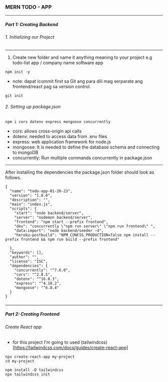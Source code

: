 ### MERN TODO - APP

<hr>

##### Part 1: Creating Backend

###### 1. Initializing our Project

<hr>

1. Create new folder and name it anything meaning to your project e.g todo-list app / company name software app

```
npm init -y
```

- note: dapat icommit first sa Git ang para dili mag serparate ang frontend/react pag sa version control.

```
git init
```

###### 2. Setting up package.json

```
npm i cors dotenv express mongoose concurrently
```

- cors: allows cross-origin api calls
- dotenv: needed to access data from .env files
- express: web application framework for node.js
- mongoose: It is needed to define the database schema and connecting to mongoDB
- concurrently: Run multiple commands concurrently in package.json

<hr>
After installing the dependencies the package.json folder should look as follows.

```
{
  "name": "todo-app-01-20-23",
  "version": "1.0.0",
  "description": "",
  "main": "index.js",
  "scripts": {
    "start": "node backend/server",
    "server": "nodemon backend/server",
    "frontend": "npm start --prefix frontend",
    "dev": "concurrently \"npm run server\" \"npm run frontend\" ",
    "data:import": "node backend/seeder -d",
    "heroku-postbuild": "NPM_CONFIG_PRODUCTION=false npm install --prefix frontend && npm run build --prefix frontend"

  },
  "keywords": [],
  "author": "",
  "license": "ISC",
  "dependencies": {
    "concurrently": "^7.6.0",
    "cors": "^2.8.5",
    "dotenv": "^16.0.3",
    "express": "^4.18.2",
    "mongoose": "^6.8.4"
  }
}
```

####

<hr >

##### Part 2: Creating Frontend

###### Create React app

- for this project I'm going to used (tailwindcss)[https://tailwindcss.com/docs/guides/create-react-app]

```
npx create-react-app my-project
cd my-project

npm install -D tailwindcss
npx tailwindcss init
```

```

```
